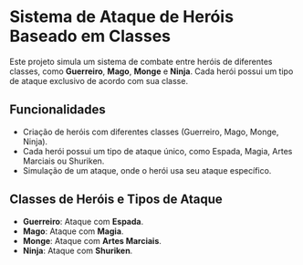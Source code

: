 # Sistema de Ataque de Heróis Baseado em Classes

Este projeto simula um sistema de combate entre heróis de diferentes classes, como **Guerreiro**, **Mago**, **Monge** e **Ninja**. Cada herói possui um tipo de ataque exclusivo de acordo com sua classe.

## Funcionalidades
- Criação de heróis com diferentes classes (Guerreiro, Mago, Monge, Ninja).
- Cada herói possui um tipo de ataque único, como Espada, Magia, Artes Marciais ou Shuriken.
- Simulação de um ataque, onde o herói usa seu ataque específico.

## Classes de Heróis e Tipos de Ataque
- **Guerreiro**: Ataque com **Espada**.
- **Mago**: Ataque com **Magia**.
- **Monge**: Ataque com **Artes Marciais**.
- **Ninja**: Ataque com **Shuriken**.
